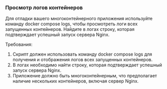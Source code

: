 
### Просмотр логов контейнеров

Для отладки вашего многоконтейнерного приложения используйте команду docker compose logs, чтобы просмотреть логи всех запущенных контейнеров. Найдите в логах строку, которая подтверждает успешный запуск сервера Nginx.

Требования:
1. Скрипт должен использовать команду docker compose logs для получения и отображения логов всех запущенных контейнеров. 
2. В логах необходимо найти строку, которая подтверждает успешный запуск сервера Nginx. 
3. Приложение должно быть многоконтейнерным, что предполагает наличие нескольких контейнеров, включая сервер Nginx.